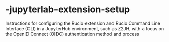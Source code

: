 # -jupyterlab-extension-setup
 Instructions for configuring the Rucio extension and Rucio Command Line Interface (CLI) in a JupyterHub environment, such as Z2JH, with a focus on the OpenID Connect (OIDC) authentication method and process
